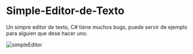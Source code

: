 # Simple-Editor-de-Texto
Un simpre editor de texto, C# tiene muchos bugs, puede servir de ejemplo para alguien que dese hacer  uno.

![simpleEditor](https://user-images.githubusercontent.com/17679373/71651593-75dffa80-2ce4-11ea-8e47-13d4a5c756a9.PNG)


